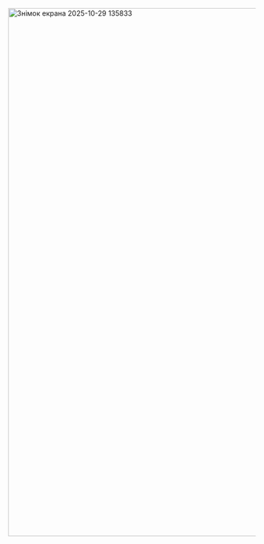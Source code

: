 <img width="1916" height="1075" alt="Знімок екрана 2025-10-29 135833" src="https://github.com/user-attachments/assets/9a3806c8-6435-4b86-8017-3abb8d5a1e07" />

